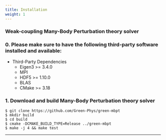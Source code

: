 ```yaml
---
title: Installation
weight: 1
---
```


### Weak-coupling Many-Body Perturbation theory solver

### 0. Please make sure to have the following third-party software installed and available:

  * Third-Party Dependencies
    - Eigen3 >= 3.4.0
    - MPI
    - HDF5 >= 1.10.0
    - BLAS
    - CMake >= 3.18

### 1. Download and build Many-Body Perturbation theory solver

  ```ShellSession
  $ git clone https://github.com/Green-Phys/green-mbpt
  $ mkdir build
  $ cd build
  $ cmake -DCMAKE_BUILD_TYPE=Release ../green-mbpt
  $ make -j 4 && make test
  ```

***